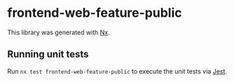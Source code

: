 # frontend-web-feature-public

This library was generated with [Nx](https://nx.dev).

## Running unit tests

Run `nx test frontend-web-feature-public` to execute the unit tests via [Jest](https://jestjs.io).
